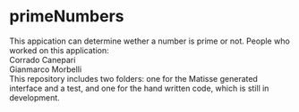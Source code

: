 # primeNumbers
This appication can  determine wether a number is prime or not.
People who worked on this application: <br>
Corrado Canepari<br>
Gianmarco Morbelli<br>
This repository includes two folders: one for the Matisse generated interface and a test, and one for the hand written code, which is still in development.
